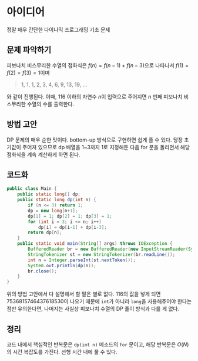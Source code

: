 # 아이디어
정말 매우 간단한 다이나믹 프로그래밍 기초 문제

## 문제 파악하기
피보나치 비스무리한 수열의 점화식은 $f(n) = f(n-1) + f(n-3)$으로 나타나서 $f(1) = f(2) = f(3) = 1$이며

> 1, 1, 1, 2, 3, 4, 6, 9, 13, 19, ...

와 같이 진행된다. 이때, 116 이하의 자연수 $n$이 입력으로 주어지면 $n$ 번째 피보나치 비스무리한 수열의 수를 출력한다.

## 방법 고안
DP 문제의 매우 순한 맛이다. bottom-up 방식으로 구현하면 쉽게 풀 수 있다. 당장 초기값이 주어져 있으므로 dp 배열을 1~3까지 1로 지정해둔 다음 for 문을 돌리면서 해당 점화식을 계속 계산하게 하면 된다.

## 코드화
```JAVA
public class Main {
    public static long[] dp;
    public static long dp(int n) {
        if (n <= 3) return 1;
        dp = new long[n+1];
        dp[1] = 1; dp[2] = 1; dp[3] = 1;
        for (int i = 3; i <= n; i++)
            dp[i] = dp[i-1] + dp[i-3];
        return dp[n];
    }
    public static void main(String[] args) throws IOException {
        BufferedReader br = new BufferedReader(new InputStreamReader(System.in));
        StringTokenizer st = new StringTokenizer(br.readLine());
        int n = Integer.parseInt(st.nextToken());
        System.out.println(dp(n));
        br.close();
    }
}
```

위의 방법 고안에서 다 설명해서 할 말은 별로 없다. 116의 값을 넣게 되면 7536815746437618530이 나오기 때문에 `int`가 아니라 `long`을 사용해주어야 한다는 점만 유의한다면, 나머지는 사실상 피보나치 수열의 DP 풀이 방식과 다를 게 없다.

## 정리
코드 내에서 핵심적인 반복문은 `dp(int n)` 메소드의 `for` 문이고, 해당 반복문은 $O(N)$의 시간 복잡도를 가진다. 선형 시간 내에 풀 수 있다.
